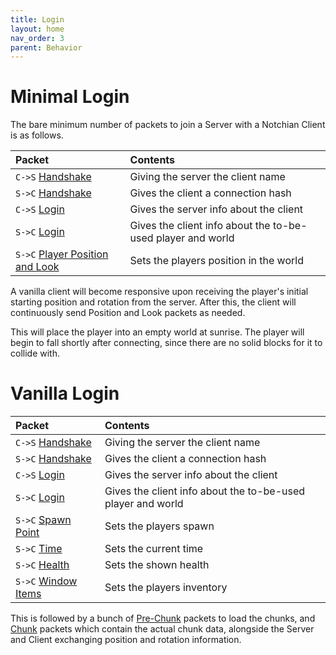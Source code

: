 ```yaml
---
title: Login
layout: home
nav_order: 3
parent: Behavior
---
```


# Minimal Login
The bare minimum number of packets to join a Server with a Notchian Client is as follows.

| Packet | Contents |
| :--- | :--- |
| `C->S` [Handshake](../packets/002-handshake#serverbound) | Giving the server the client name |
| `S->C` [Handshake](../packets/002-handshake#clientbound) | Gives the client a connection hash |
| `C->S` [Login](../packets/001-login#serverbound) | Gives the server info about the client |
| `S->C` [Login](../packets/001-login#clientbound) | Gives the client info about the to-be-used player and world |
| `S->C` [Player Position and Look](../packets/013-player-position-look#clientbound) | Sets the players position in the world |

A vanilla client will become responsive upon receiving the player's initial starting position and rotation from the server. After this, the client will continuously send Position and Look packets as needed.

This will place the player into an empty world at sunrise. The player will begin to fall shortly after connecting, since there are no solid blocks for it to collide with.

# Vanilla Login

| Packet | Contents |
| :--- | :--- |
| `C->S` [Handshake](../packets/002-handshake#serverbound) | Giving the server the client name |
| `S->C` [Handshake](../packets/002-handshake#clientbound) | Gives the client a connection hash |
| `C->S` [Login](../packets/001-login#serverbound) | Gives the server info about the client |
| `S->C` [Login](../packets/001-login#clientbound) | Gives the client info about the to-be-used player and world |
| `S->C` [Spawn Point](../packets/006-spawn-point#clientbound) | Sets the players spawn |
| `S->C` [Time](../packets/004-time#clientbound) | Sets the current time |
| `S->C` [Health](../packets/008-health#clientbound) | Sets the shown health |
| `S->C` [Window Items](../packets/104-window-items) | Sets the players inventory |

This is followed by a bunch of [Pre-Chunk](../packets/050-pre-chunk) packets to load the chunks, and [Chunk](../packets/051-chunk) packets which contain the actual chunk data, alongside the Server and Client exchanging position and rotation information.